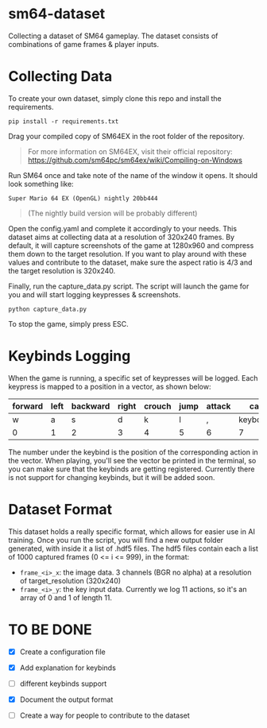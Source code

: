 # sm64-dataset
Collecting a dataset of SM64 gameplay. The dataset consists of combinations of game frames &amp; player inputs.

# Collecting Data
To create your own dataset, simply clone this repo and install the requirements.

```
pip install -r requirements.txt
```

Drag your compiled copy of SM64EX in the root folder of the repository.
> For more information on SM64EX, visit their official repository: https://github.com/sm64pc/sm64ex/wiki/Compiling-on-Windows



Run SM64 once and take note of the name of the window it opens. It should look something like:

```
Super Mario 64 EX (OpenGL) nightly 20bb444
```
> (The nightly build version will be probably different)

Open the config.yaml and complete it accordingly to your needs. This dataset aims at collecting data at a resolution of 320x240 frames.
By default, it will capture screenshots of the game at 1280x960 and compress them down to the target resolution. If you want to play around with these values and contribute to the dataset, make sure the aspect ratio is 4/3 and the target resolution is 320x240.

Finally, run the capture_data.py script. The script will launch the game for you and will start logging keypresses & screenshots.

```
python capture_data.py
```

To stop the game, simply press ESC.

# Keybinds Logging
When the game is running, a specific set of keypresses will be logged. Each keypress is mapped to a position in a vector, as shown below:

| forward | left | backward | right | crouch | jump | attack | camera up       | camera down       | camera left       | camera right       |
|---------|------|----------|-------|--------|------|--------|-----------------|-------------------|-------------------|--------------------|
| w       | a    | s        | d     | k      | l    | ,      | keyboard.Key.up | keyboard.Key.down | keyboard.Key.left | keyboard.Key.right |
| 0       | 1    | 2        | 3     | 4      | 5    | 6      | 7               | 8                 | 9                 | 10                 |

The number under the keybind is the position of the corresponding action in the vector. When playing, you'll see the vector be printed in the terminal, so you can make sure that the keybinds are getting registered.
Currently there is not support for changing keybinds, but it will be added soon.

# Dataset Format
This dataset holds a really specific format, which allows for easier use in AI training. Once you run the script, you will find a new output folder generated, with inside it a list of .hdf5 files.
The hdf5 files contain each a list of 1000 captured frames (0 <= i <= 999), in the format:
- `frame_<i>_x`: the image data. 3 channels (BGR no alpha) at a resolution of target_resolution (320x240)
- `frame_<i>_y`: the key input data. Currently we log 11 actions, so it's an array of 0 and 1 of length 11.


# TO BE DONE
- [x] Create a configuration file
- [x] Add explanation for keybinds
- [ ] different keybinds support
- [x] Document the output format
- [ ] Create a way for people to contribute to the dataset

